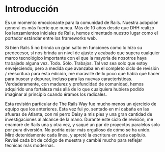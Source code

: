 # Introducción

Es un momento emocionante para la comunidad de Rails. Nuestra adopción general es más fuerte que nunca. Más de 10 años desde que DHH realizó los lanzamientos iniciales de Rails, hemos cimentado nuestro lugar como el portador estándar entre los frameworks web.

Si bien Rails 5 no brinda un gran salto en funciones como lo hizo su predecesor, sí nos brinda un nivel de ajuste y acabado que supera cualquier marco tecnológico importante con el que la mayoría de nosotros haya trabajado alguna vez. Todo. Sólo. Trabajos. Tal vez sea solo que estoy envejeciendo, pero a medida que avanzaba en el completo ciclo de revisión / reescritura para esta edición, me maravillé de lo poco que había que hacer para buscar y depurar, incluso para las nuevas características. Verdaderamente, con madurez y profundidad de comunidad, hemos adquirido una fortaleza más allá de lo que cualquiera hubiera podido imaginar al principio cuando éramos los radicales.

Esta revisión particular de The Rails Way fue mucho menos un ejercicio de equipo que los anteriores. Esta vez fui yo, sentado en mi cabaña en las afueras de Atlanta, con mi perro Daisy a mis pies y una gran cantidad de investigaciones al alcance de la mano. Durante este ciclo de revisión, me enamoré de Rails una y otra vez, y saqué un par de proyectos paralelos solo por pura diversión. No podría estar más orgulloso de cómo se ha unido. Miré detenidamente cada línea, y apreté la escritura en cada capítulo. Revisé cada bit de código de muestra y cambié mucho para reflejar técnicas más modernas.


